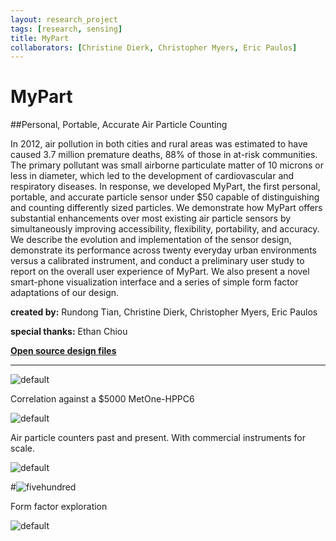 ```yaml
---
layout: research_project 
tags: [research, sensing]
title: MyPart
collaborators: [Christine Dierk, Christopher Myers, Eric Paulos]
---
```


# MyPart

##Personal, Portable, Accurate Air Particle Counting

In 2012, air pollution in both cities and rural areas was estimated to have caused 3.7 million premature deaths, 88% of those in at-risk communities. The primary pollutant was small airborne particulate matter of 10 microns or less in diameter, which led to the development of cardiovascular and respiratory diseases. In response, we developed MyPart, the first personal, portable, and accurate particle sensor under $50 capable of distinguishing and counting differently sized particles. We demonstrate how MyPart offers substantial enhancements over most existing air particle sensors by simultaneously improving accessibility, flexibility, portability, and accuracy. We describe the evolution and implementation of the sensor design, demonstrate its performance across twenty everyday urban environments versus a calibrated instrument, and conduct a preliminary user study to report on the overall user experience of MyPart. We also present a novel smart-phone visualization interface and a series of simple form factor adaptations of our design.

**created by:** Rundong Tian, Christine Dierk, Christopher Myers, Eric Paulos 

<!--**Publication:** [MyPart: Personal, Portable, Accurate Air Particle Counting]( ) -->

**special thanks:** Ethan Chiou

[**Open source design files**](http://github.com/rutian/MyPart)

---

![default](https://farm2.staticflickr.com/1582/23938802319_466e7a74ce_b.jpg "MyPart Device with Mobile App")

Correlation against a $5000 MetOne-HPPC6 

![default](https://farm2.staticflickr.com/1559/24198456402_b44abb48a2_b.jpg "small and large correlation data")

Air particle counters past and present. With commercial instruments for scale.

![default](https://farm2.staticflickr.com/1590/24224127171_0d80c73364_b.jpg "iteration")


#![fivehundred](https://farm2.staticflickr.com/1663/24011058040_c566919305_h.jpg "exploded drawing of design")

Form factor exploration

![default](https://farm2.staticflickr.com/1489/24224136681_e81e1367d0_b.jpg "various form factors explored with the MyPart system")


